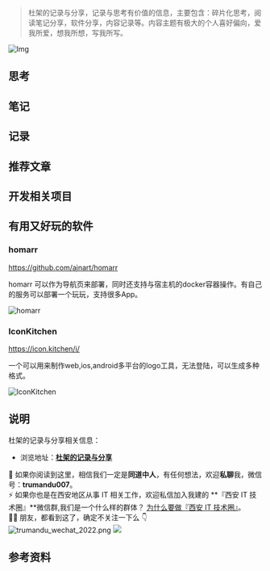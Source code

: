 > 杜架的记录与分享，记录与思考有价值的信息，主要包含：碎片化思考，阅读笔记分享，软件分享，内容记录等。内容主题有极大的个人喜好偏向，爱我所爱，想我所想，写我所写。

![Img]()

## 思考



## 笔记

## 记录



## 推荐文章


## 开发相关项目

## 有用又好玩的软件

### homarr

https://github.com/ajnart/homarr

homarr 可以作为导航页来部署，同时还支持与宿主机的docker容器操作。有自己的服务可以部署一个玩玩，支持很多App。

![homarr](https://static.trumandu.top/yank-note-picgo-img-20240920212043.png)

### IconKitchen


https://icon.kitchen/i/

一个可以用来制作web,ios,android多平台的logo工具，无法登陆，可以生成多种格式。

![IconKitchen](https://static.trumandu.top/yank-note-picgo-img-20240920224359.png)




## 说明

杜架的记录与分享相关信息：

-   浏览地址：[**杜架的记录与分享**](http://blog.trumandu.top/categories/杜架的记录与分享/)

🙌 如果你阅读到这里，相信我们一定是**同道中人**，有任何想法，欢迎**私聊**我，微信号：**trumandu007**。<br />⚡️ 如果你也是在西安地区从事 IT 相关工作，欢迎私信加入我建的 **『西安 IT 技术圈』**微信群,我们是一个什么样的群体？ [为什么要做『西安 IT 技术圈』](https://mp.weixin.qq.com/s?__biz=MzI4NTMwNTQ5Mg==&mid=2247483684&idx=1&sn=4c1f96c16463601a7e220a06649f4cd3)。<br />👬🏻 朋友，都看到这了，确定不关注一下么 👇<br />
![trumandu_wechat_2022.png](http://static.trumandu.top/trumandu_wechat_2022.png)
![](https://static.trumandu.top/view_good_share.gif)
## 参考资料

